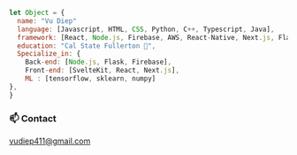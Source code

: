 ```javascript
let Object = {
  name: "Vu Diep"
  language: [Javascript, HTML, CSS, Python, C++, Typescript, Java],
  framework: [React, Node.js, Firebase, AWS, React-Native, Next.js, Flask, Express.js, Django, Spring_boot, SvelteKit],
  education: "Cal State Fullerton 🐘",
  Specialize_in: {
    Back-end: [Node.js, Flask, Firebase],
    Front-end: [SvelteKit, React, Next.js],
    ML : [tensorflow, sklearn, numpy]
},
}
```
<h3 style="font-weight:bold">📫 Contact</h3>
<a href="mailto:vudiep411@gmail.com">vudiep411@gmail.com</a>
